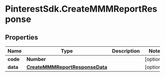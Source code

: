 # PinterestSdk.CreateMMMReportResponse

## Properties

Name | Type | Description | Notes
------------ | ------------- | ------------- | -------------
**code** | **Number** |  | [optional] 
**data** | [**CreateMMMReportResponseData**](CreateMMMReportResponseData.md) |  | [optional] 


